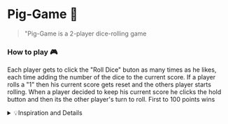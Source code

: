 # Pig-Game 🎲

> "Pig-Game is a 2-player dice-rolling game

### How to play 🎮

Each player gets to click the "Roll Dice" buton as many times as he likes, each time adding the number of the dice to the current score. If a player rolls a "1" then his current score gets reset and the others player starts rolling. When a player decided to keep his current score he clicks the hold button and then its the other player's turn to roll. First to 100 points wins

<details>
<summary>💡Inspiration and Details</summary>
<br> 
Inspiration for this project was the Udemy Course (link) I was following in which I implemented the fundamentals of JavaScript I learned in previous sections of the course. The JavaScript file was mainly **my** work with some changes that were made to the code after following the course's intructions The .html and the .css files, along with the images for the dice, were given by the courses resources. 
</details>
